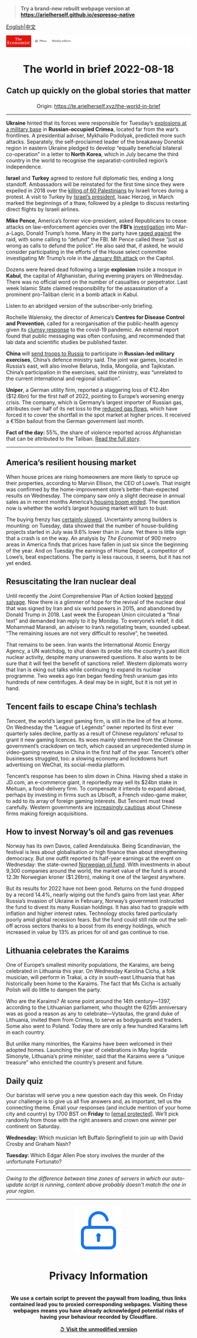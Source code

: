 > **Try a brand-new rebuilt webpage version at https://arielherself.github.io/espresso-native**

[English](https://github.com/arielherself/espresso/blob/main/README.md)|[中文](https://github-com.translate.goog/arielherself/espresso/blob/main/README.md?_x_tr_sl=en&_x_tr_tl=zh-CN&_x_tr_hl=zh-CN&_x_tr_pto=wapp)



![The Economist](menubar.png)

# <p align="center">The world in brief 2022-08-18</p>

## <p align="center">Catch up quickly on the global stories that matter</p>

<p align="center">Origin: <a href="https://te.arielherself.xyz/the-world-in-brief">https://te.arielherself.xyz/the-world-in-brief</a><hr>

<strong>Ukraine</strong> hinted that its forces were responsible for Tuesday’s [explosions at a military base](https://te.arielherself.xyz/europe/2022/08/11/wrecked-planes-smoulder-at-russias-saky-airbase-in-crimea) in <strong>Russian-occupied Crimea</strong>, located far from the war’s frontlines. A presidential adviser, Mykhailo Podolyak, predicted more such attacks. Separately, the self-proclaimed leader of the breakaway Donetsk region in eastern Ukraine pledged to develop “equally beneficial bilateral co-operation” in a letter to<strong> North Korea</strong>, which in July became the third country in the world to recognise the separatist-controlled region’s independence.

<strong>Israel</strong> and <strong>Turkey</strong> agreed to restore full diplomatic ties, ending a long standoff. Ambassadors will be reinstated for the first time since they were expelled in 2018 over the [killing of 60 Palestinians](https://te.arielherself.xyz/briefing/2018/05/17/deadly-protests-on-gazas-border-with-israel) by Israeli forces during a protest. A visit to Turkey by [Israel’s president](https://te.arielherself.xyz/middle-east-and-africa/2022/04/02/israels-unprecedented-welcome-to-arab-leaders-in-the-negev), Isaac Herzog, in March marked the beginnings of a thaw, followed by a pledge to discuss restarting direct flights by Israeli airlines.

<strong>Mike Pence</strong>, America’s former vice-president, asked Republicans to cease attacks on law-enforcement agencies over the <strong>FBI’s</strong> [investigation](https://te.arielherself.xyz/united-states/2022/08/10/the-raid-on-mar-a-lago-could-shake-americas-foundations) into Mar-a-Lago, Donald Trump’s home. Many in the party have [raged against](https://te.arielherself.xyz/united-states/2022/08/09/an-fbi-raid-on-donald-trumps-home-ignites-a-political-firestorm) the raid, with some calling to “defund” the FBI. Mr Pence called these “just as wrong as calls to defund the police”. He also said that, if asked, he would consider participating in the efforts of the House select committee investigating Mr Trump’s role in the [January 6th attack](https://te.arielherself.xyz/united-states/2022/07/21/the-january-6th-committee-has-hobbled-donald-trump) on the Capitol.

Dozens were feared dead following a large <strong>explosion</strong> inside a mosque in <strong>Kabul</strong>, the capital of Afghanistan, during evening prayers on Wednesday. There was no official word on the number of casualties or perpetrator. Last week Islamic State claimed responsibility for the assassination of a prominent pro-Taliban cleric in a bomb attack in Kabul.

Listen to an abridged version of the subscriber-only briefing.

Rochelle Walensky, the director of America’s <strong>Centres for Disease Control and Prevention</strong>, called for a reorganisation of the public-health agency given its [clumsy response](https://te.arielherself.xyz/united-states/2022/03/12/taking-stock-as-america-moves-into-a-new-phase-of-the-pandemic) to the covid-19 pandemic. An external report found that public messaging was often confusing, and recommended that lab data and scientific studies be published faster.

<strong>China </strong>will [send troops to Russia](https://te.arielherself.xyz/china/2022/03/12/xi-jinping-places-a-bet-on-russia) to participate in <strong>Russian-led military exercises</strong>, China’s defence ministry said. The joint war games, located in Russia’s east, will also involve Belarus, India, Mongolia, and Tajikistan. China’s participation in the exercises, said the ministry, was “unrelated to the current international and regional situation”.

<strong>Uniper</strong>, a German utility firm, reported a staggering loss of €12.4bn ($12.6bn) for the first half of 2022, pointing to Europe’s worsening energy crisis. The company, which is Germany’s largest importer of Russian gas, attributes over half of its net loss to the [reduced gas flows](https://te.arielherself.xyz/business/2022/07/14/can-deutschland-ag-cope-with-the-russian-gas-shock), which have forced it to cover the shortfall in the spot market at higher prices. It received a €15bn bailout from the German government last month.

<strong>Fact of the day:</strong> 55%, the share of violence reported across Afghanistan that can be attributed to the Taliban. [Read the full story](https://te.arielherself.xyz/graphic-detail/2022/08/15/violence-in-afghanistan-has-dropped-under-the-taliban).

----------

## America’s resilient housing market

When house prices are rising homeowners are more likely to spruce up their properties, according to Marvin Ellison, the CEO of Lowe’s. That insight was confirmed by the home-improvement store’s better-than-expected results on Wednesday. The company saw only a slight decrease in annual sales as in recent months America’s[ housing boom ended](https://te.arielherself.xyz/finance-and-economics/2022/08/01/the-global-housing-boom-is-running-out-of-steam). The question now is whether the world’s largest housing market will turn to bust. 

The buying frenzy has [certainly slowed](https://te.arielherself.xyz/finance-and-economics/2022/08/01/the-global-housing-boom-is-running-out-of-steam). Uncertainty among builders is mounting: on Tuesday, data showed that the number of house-building projects started in July was 9.6% lower than in June. Yet there is little sign that a crash is on the way. An analysis by <em>The Economist</em> of 900 metro areas in America finds that prices have fallen in just six since the beginning of the year. And on Tuesday the earnings of Home Depot, a competitor of Lowe’s, beat expectations. The party is less raucous, it seems, but it has not yet ended.

## Resuscitating the Iran nuclear deal

Until recently the Joint Comprehensive Plan of Action looked [beyond salvage](https://te.arielherself.xyz/united-states/2022/06/02/the-zombie-nuclear-deal). Now there is a glimmer of hope for the revival of the nuclear deal that was signed by Iran and six world powers in 2015, and abandoned by Donald Trump in 2018. Last week the European Union circulated a “final text” and demanded Iran reply to it by Monday. To everyone’s relief, it did. Mohammad Marandi, an adviser to Iran’s negotiating team, sounded upbeat. “The remaining issues are not very difficult to resolve”, he tweeted.

That remains to be seen. Iran wants the International Atomic Energy Agency, a UN watchdog, to shut down its probe into the country’s past illicit nuclear activity, despite many unanswered questions. It also wants to be sure that it will feel the benefit of sanctions relief. Western diplomats worry that Iran is eking out talks while continuing to expand its nuclear programme. Two weeks ago Iran began feeding fresh uranium gas into hundreds of new centrifuges. A deal may be in sight, but it is not yet in hand.

## Tencent fails to escape China’s techlash

Tencent, the world’s largest gaming firm, is still in the line of fire at home. On Wednesday the “League of Legends” owner reported its first ever quarterly sales decline, partly as a result of Chinese regulators’ refusal to grant it new gaming licences. Its woes mainly stemmed from the Chinese government’s crackdown on tech, which caused an unprecedented slump in video-gaming revenues in China in the first half of the year. Tencent’s other businesses struggled, too: a slowing economy and lockdowns hurt advertising on WeChat, its social-media platform.

Tencent’s response has been to slim down in China. Having shed a stake in JD.com, an e-commerce giant, it reportedly may sell its $24bn stake in Meituan, a food-delivery firm. To compensate it intends to expand abroad, perhaps by investing in firms such as Ubisoft, a French video-game maker, to add to its array of foreign gaming interests. But Tencent must tread carefully. Western governments are [increasingly cautious](https://te.arielherself.xyz/business/2022/08/11/tencent-is-a-success-story-bedevilled-by-the-splinternet) about Chinese firms making foreign acquisitions.

## How to invest Norway’s oil and gas revenues

Norway has its own Davos, called Arendalsuka. Being Scandinavian, the festival is less about globalisation or high finance than about strengthening democracy. But one outfit reported its half-year earnings at the event on Wednesday: the state-owned [Norwegian oil fund](https://te.arielherself.xyz/finance-and-economics/2021/12/04/managing-the-worlds-biggest-sovereign-wealth-fund-is-about-to-get-complicated). With investments in about 9,300 companies around the world, the market value of the fund is around 12.3tr Norwegian kroner ($1.26trn), making it one of the largest anywhere.

But its results for 2022 have not been good. Returns on the fund dropped by a record 14.4%, nearly wiping out the fund’s gains from last year. After Russia’s invasion of Ukraine in February, Norway’s government instructed the fund to divest its many Russian holdings. It has also had to grapple with inflation and higher interest rates. Technology stocks fared particularly poorly amid global recession fears. But the fund could still ride out the sell-off across sectors thanks to a boost from its energy holdings, which increased in value by 13% as prices for oil and gas continue to rise.

## Lithuania celebrates the Karaims

One of Europe’s smallest minority populations, the Karaims, are being celebrated in Lithuania this year. On Wednesday Karolina Cicha, a folk musician, will perform in Trakai, a city in south-east Lithuania that has historically been home to the Karaims. The fact that Ms Cicha is actually Polish will do little to dampen the party.

Who are the Karaims? At some point around the 14th century—1397, according to the Lithuanian parliament, who thought the 625th anniversary was as good a reason as any to celebrate—Vytautas, the grand duke of Lithuania, invited them from Crimea, to serve as bodyguards and traders. Some also went to Poland. Today there are only a few hundred Karaims left in each country.

But unlike many minorities, the Karaims have been welcomed in their adopted homes. Launching the year of celebrations in May Ingrida Simonyte, Lithuania’s prime minister, said that the Karaims were a “unique treasure” who enriched the country’s present and future.

## Daily quiz

Our baristas will serve you a new question each day this week. On Friday your challenge is to give us all five answers and, as important, tell us the connecting theme. Email your responses (and include mention of your home city and country) by 1700 BST on <strong>Friday</strong> to [<span class="__cf_email__" data-cfemail="adfcd8c4d7e8dedddfc8dedec2edc8cec2c3c2c0c4ded983cec2c0">[email&#160;protected]</span>](https://mail.google.com/mail/?view=cm&amp;fs=1&amp;tf=1&amp;to=QuizEspresso@te.arielherself.xyz). We’ll pick randomly from those with the right answers and crown one winner per continent on Saturday.

<strong>Wednesday: </strong>Which musician left Buffalo Springfield to join up with David Crosby and Graham Nash?

<strong>Tuesday: </strong>Which Edgar Allen Poe story involves the murder of the unfortunate Fortunato?

----------

*Owing to the difference between time zones of servers in which our auto-update script is running, content above probably doesn't match the one in your region.*

|<br><div align="center"><img src="unlock.png" /><h1>Privacy Information</h1></div></br>We use a certain script to prevent the paywall from loading, thus links contained lead you to proxied corresponding webpages. Visiting these webpages means you have already acknowledged potential risks of having your behaviour recorded by Cloudflare.<br><br>[&#x21BA; Visit the unmodified version](README.raw.md)<br><br>|
|-----|
